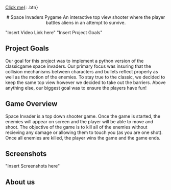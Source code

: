 

[Click me]([http://www.google.com](https://github.com/olincollege/space-invaders)){: .btn}
<p style="text-align: center;">
# Space Invaders Pygame
An interactive top view shooter where the player battles aliens in an attempt to survive.
  
"Insert Video Link here"
"Insert Project Goals"
  
## Project Goals
  Our goal for this project was to implement a python version of the classicgame space invaders. Our primary focus was insuring that the collision mechanisms between characters and bullets reflect properly as well as the motion of the enemies. To stay true to the classic, we decided to keep the same top view however we decided to take out the barriers. Above anything else, our biggest goal was to ensure the players have fun!
## Game Overview
  Space Invader is a top down shooter game. Once the game is started, the enemies will appear on screen and the player will be able to move and shoot. The objective of the game is to kill all of the enemies without recieving any damage or allowing them to touch you (as you are one shot). Once all enemies are killed, the player wins the game and the game ends. 
  
## Screenshots
  "Insert Screenshots here"
 ## About us
  
